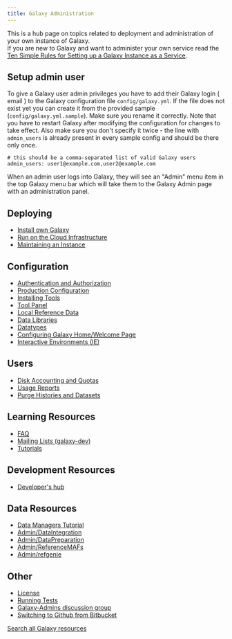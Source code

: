 ```yaml
---
title: Galaxy Administration
---
```

This is a hub page on topics related to deployment and administration of your own instance of Galaxy.<br>
If you are new to Galaxy and want to administer your own service read the [Ten Simple Rules for Setting up a Galaxy Instance as a Service](/src/admin/ten-simple-steps-galaxy-as-a-service/index.md).

## Setup admin user

To give a Galaxy user admin privileges you have to add their Galaxy login ( email ) to the Galaxy configuration file `config/galaxy.yml`. If the file does not exist yet you can create it from the provided sample (`config/galaxy.yml.sample`). Make sure you rename it correctly. Note that you have to restart Galaxy after modifying the configuration for changes to take effect. Also make sure you don't specify it twice - the line with `admin_users` is already present in every sample config and should be there only once.

```
# this should be a comma-separated list of valid Galaxy users
admin_users: user1@example.com,user2@example.com
```

When an admin user logs into Galaxy, they will see an "Admin" menu item in the top Galaxy menu bar which will take them to the Galaxy Admin page with an administration panel.

## Deploying

* [Install own Galaxy](/src/admin/get-galaxy/index.md)
* [Run on the Cloud Infrastructure](/src/cloudman/index.md)
* [Maintaining an Instance](/src/admin/maintenance/index.md)

## Configuration

* [Authentication and Authorization](/src/authnz/index.md)
* [Production Configuration](/src/admin/config/index.md)
* [Installing Tools](/src/admin/tools/add-tool-from-toolshed-tutorial/index.md)
* [Tool Panel](/src/admin/tool-panel/index.md)
* [Local Reference Data](/src/admin/data-integration/index.md)
* [Data Libraries](/src/data-libraries/index.md)
* [Datatypes](/src/admin/datatypes/index.md)
* [Configuring Galaxy Home/Welcome Page](/src/admin/galaxy-welcome-page/index.md)
* [Interactive Environments (IE)](/src/admin/gies/index.md)


## Users

* [Disk Accounting and Quotas](/src/admin/disk-quotas/index.md)
* [Usage Reports](/src/admin/usage-reports/index.md)
* [Purge Histories and Datasets](/src/admin/config/performance/purge-histories-and-datasets/index.md)


## Learning Resources

* [FAQ](/src/admin/faq/index.md)
* [Mailing Lists (galaxy-dev)](/src/mailing-lists/index.md)
* [Tutorials](/src/admin/training/index.md)


## Development Resources

* [Developer's hub](/src/develop/index.md)


## Data Resources

* [Data Managers Tutorial](https://github.com/galaxyproject/dagobah-training/blob/2017-montpellier/sessions/05-reference-genomes/ex1-reference-genomes.md)
* [Admin/DataIntegration](/src/admin/data-integration/index.md)
* [Admin/DataPreparation](/src/admin/data-preparation/index.md)
* [Admin/ReferenceMAFs](/src/admin/reference-mafs/index.md)
* [Admin/refgenie](/src/admin/refgenie/index.md)


## Other

* [License](/src/admin/license/index.md)
* [Running Tests](/src/admin/running-tests/index.md)
* [Galaxy-Admins discussion group](/src/community/galaxy-admins/index.md)
* [Switching to Github from Bitbucket](/src/admin/switching-to-github-from-bitbucket/index.md)

[Search all Galaxy resources](/src/search/index.md)
